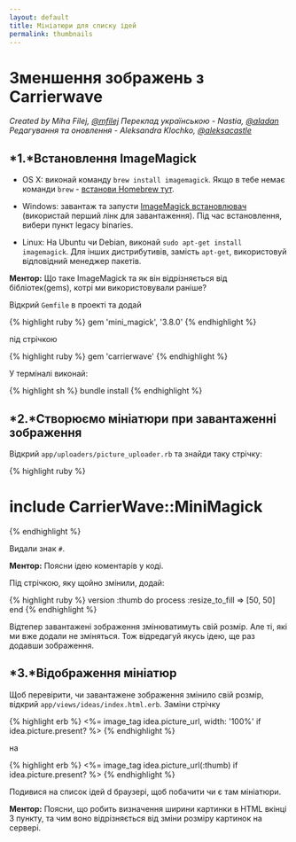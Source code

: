 ```yaml
---
layout: default
title: Мініатюри для списку ідей
permalink: thumbnails
---
```


# Зменшення зображень з Carrierwave

*Created by Miha Filej, [@mfilej](https://twitter.com/mfilej)*
*Переклад українською - Nastia, [@aladan](https://github.com/aladan)*
*Редагування та оновлення -  Aleksandra Klochko, [@aleksacastle](https://github.com/aleksacastle)*
## *1.*Встановлення ImageMagick

* OS X: виконай команду `brew install imagemagick`. Якщо в тебе немає команди `brew` - [встанови Homebrew тут][in-homebrew].
* Windows: завантаж та запусти [ImageMagick встановлювач][im-win] (використай перший лінк для завантаження).
Пiд час встановлення, вибери пункт legacy binaries.
* Linux: На Ubuntu чи Debian, виконай `sudo apt-get install imagemagick`.
Для інших дистрибутивів, замість `apt-get`, використовуй відповідний менеджер пакетів.

  [im-win]: http://www.imagemagick.org/script/download.php#windows
  [in-homebrew]: http://mxcl.github.io/homebrew/

**Ментор:** Що таке ImageMagick та як він відрізняється від бібліотек(gems), котрі ми використовували раніше?

Відкрий `Gemfile` в проекті та додай

{% highlight ruby %}
gem 'mini_magick', '3.8.0'
{% endhighlight %}

під стрічкою

{% highlight ruby %}
gem 'carrierwave'
{% endhighlight %}

У терміналі виконай:

{% highlight sh %}
bundle install
{% endhighlight %}

## *2.*Створюємо мініатюри при завантаженнi зображення

Відкрий `app/uploaders/picture_uploader.rb` та знайди таку стрічку:

{% highlight ruby %}
  # include CarrierWave::MiniMagick
{% endhighlight %}

Видали знак `#`.

**Ментор:** Поясни ідею коментарів у коді.

Під стрічкою, яку щойно змінили, додай:

{% highlight ruby %}
version :thumb do
  process :resize_to_fill => [50, 50]
end
{% endhighlight %}

Відтепер завантажені зображення змінюватимуть свій розмір. Aле ті, які ми вже додали не зміняться.
Тож відредагуй якусь ідею, ще раз додавши зображення.

## *3.*Відображення мініатюр

Щоб перевірити, чи завантажене зображення змінило свій розмір, відкрий
`app/views/ideas/index.html.erb`. Заміни стрічку

{% highlight erb %}
<%= image_tag idea.picture_url, width: '100%' if idea.picture.present? %>
{% endhighlight %}

на

{% highlight erb %}
<%= image_tag idea.picture_url(:thumb) if idea.picture.present? %>
{% endhighlight %}

Подивися на список ідей d браузері, щоб побачити чи є там мініатюри.

**Ментор:** Поясни, що робить визначення ширини картинки в HTML вкінці 3 пункту,
та чим воно відрізняється від зміни розміру картинок на сервері.
